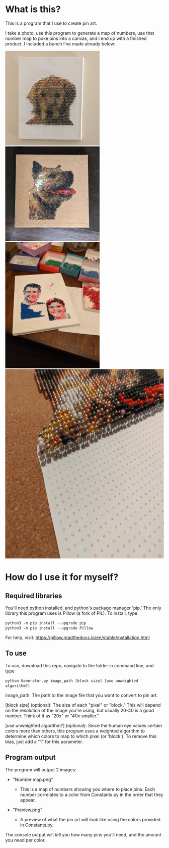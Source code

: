# What is this?

This is a program that I use to create pin art.

I take a photo, use this program to generate a map of numbers,
use that number map to poke pins into a canvas, and I end up with a finished
product.  I included a bunch I've made already below:

<img src="Examples/Final_product_example.jpg" alt="pin art 1" width="300"/><img src="Examples/Final_product_example_2.jpg" alt="pin art 2" width="300" />
<img src="Examples/Final_product_example_3.jpg" alt="pin art 3" width="300"/><img src="Examples/Final_product_example_4.jpg" alt="pin art 4" height="600"/>

# How do I use it for myself?

## Required libraries

You'll need python installed, and python's package manager 'pip.'
The only library this program uses is Pillow (a fork of PIL).
To install, type
```
python3 -m pip install --upgrade pip
python3 -m pip install --upgrade Pillow
```
For help, visit: https://pillow.readthedocs.io/en/stable/installation.html

## To use

To use, download this repo, navigate to the folder in command line, and type
```
python Generator.py image_path [block size] [use unweighted algorithm?]
```

image_path: The path to the image file that you want to convert to pin art.

\[block size\] (optional): The size of each "pixel" or "block."  This will
depend on the resolution of the image you're using, but usually 20-40 is a good
number.  Think of it as "20x" or "40x smaller."

\[use unweighted algorithm?\] (optional): Since the human eye values certain colors more than others,
this program uses a weighted algorithm to determine which colors to map to which pixel
(or 'block').  To remove this bias, just add a "1" for this parameter.

## Program output

The program will output 2 images:

- "Number map.png"
  - This is a map of numbers showing you where to place pins.  Each number
  correlates to a color from Constants.py in the order that they appear.


- "Preview.png"
  - A preview of what the pin art will look like using the colors
provided in Constants.py.

The console output will tell you how many pins you'll need, and the
amount you need per color.

